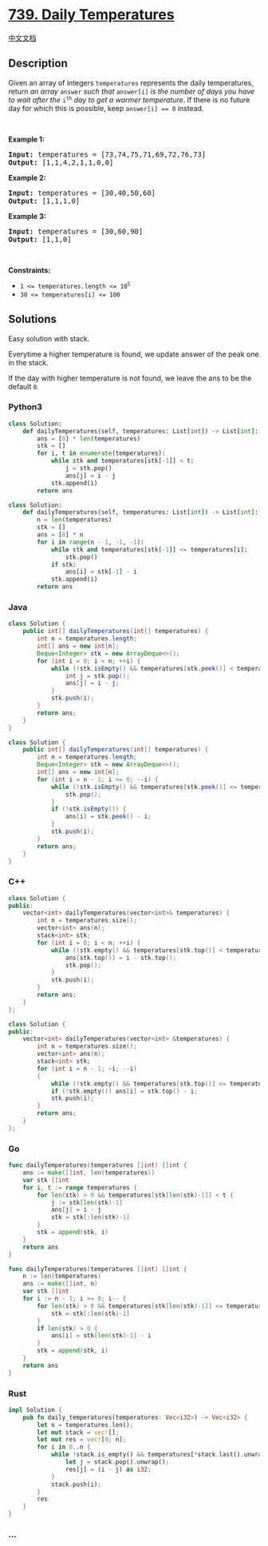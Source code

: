 # [739. Daily Temperatures](https://leetcode.com/problems/daily-temperatures)

[中文文档](/solution/0700-0799/0739.Daily%20Temperatures/README.md)

## Description

<p>Given an array of integers <code>temperatures</code> represents the daily temperatures, return <em>an array</em> <code>answer</code> <em>such that</em> <code>answer[i]</code> <em>is the number of days you have to wait after the</em> <code>i<sup>th</sup></code> <em>day to get a warmer temperature</em>. If there is no future day for which this is possible, keep <code>answer[i] == 0</code> instead.</p>

<p>&nbsp;</p>
<p><strong class="example">Example 1:</strong></p>
<pre><strong>Input:</strong> temperatures = [73,74,75,71,69,72,76,73]
<strong>Output:</strong> [1,1,4,2,1,1,0,0]
</pre><p><strong class="example">Example 2:</strong></p>
<pre><strong>Input:</strong> temperatures = [30,40,50,60]
<strong>Output:</strong> [1,1,1,0]
</pre><p><strong class="example">Example 3:</strong></p>
<pre><strong>Input:</strong> temperatures = [30,60,90]
<strong>Output:</strong> [1,1,0]
</pre>
<p>&nbsp;</p>
<p><strong>Constraints:</strong></p>

<ul>
	<li><code>1 &lt;=&nbsp;temperatures.length &lt;= 10<sup>5</sup></code></li>
	<li><code>30 &lt;=&nbsp;temperatures[i] &lt;= 100</code></li>
</ul>

## Solutions

Easy solution with stack.

Everytime a higher temperature is found, we update answer of the peak one in the stack.

If the day with higher temperature is not found, we leave the ans to be the default `0`.

<!-- tabs:start -->

### **Python3**

```python
class Solution:
    def dailyTemperatures(self, temperatures: List[int]) -> List[int]:
        ans = [0] * len(temperatures)
        stk = []
        for i, t in enumerate(temperatures):
            while stk and temperatures[stk[-1]] < t:
                j = stk.pop()
                ans[j] = i - j
            stk.append(i)
        return ans
```

```python
class Solution:
    def dailyTemperatures(self, temperatures: List[int]) -> List[int]:
        n = len(temperatures)
        stk = []
        ans = [0] * n
        for i in range(n - 1, -1, -1):
            while stk and temperatures[stk[-1]] <= temperatures[i]:
                stk.pop()
            if stk:
                ans[i] = stk[-1] - i
            stk.append(i)
        return ans
```

### **Java**

```java
class Solution {
    public int[] dailyTemperatures(int[] temperatures) {
        int n = temperatures.length;
        int[] ans = new int[n];
        Deque<Integer> stk = new ArrayDeque<>();
        for (int i = 0; i < n; ++i) {
            while (!stk.isEmpty() && temperatures[stk.peek()] < temperatures[i]) {
                int j = stk.pop();
                ans[j] = i - j;
            }
            stk.push(i);
        }
        return ans;
    }
}
```

```java
class Solution {
    public int[] dailyTemperatures(int[] temperatures) {
        int n = temperatures.length;
        Deque<Integer> stk = new ArrayDeque<>();
        int[] ans = new int[n];
        for (int i = n - 1; i >= 0; --i) {
            while (!stk.isEmpty() && temperatures[stk.peek()] <= temperatures[i]) {
                stk.pop();
            }
            if (!stk.isEmpty()) {
                ans[i] = stk.peek() - i;
            }
            stk.push(i);
        }
        return ans;
    }
}
```

### **C++**

<!-- 这里可写当前语言的特殊实现逻辑 -->

```cpp
class Solution {
public:
    vector<int> dailyTemperatures(vector<int>& temperatures) {
        int n = temperatures.size();
        vector<int> ans(n);
        stack<int> stk;
        for (int i = 0; i < n; ++i) {
            while (!stk.empty() && temperatures[stk.top()] < temperatures[i]) {
                ans[stk.top()] = i - stk.top();
                stk.pop();
            }
            stk.push(i);
        }
        return ans;
    }
};
```

```cpp
class Solution {
public:
    vector<int> dailyTemperatures(vector<int> &temperatures) {
        int n = temperatures.size();
        vector<int> ans(n);
        stack<int> stk;
        for (int i = n - 1; ~i; --i)
        {
            while (!stk.empty() && temperatures[stk.top()] <= temperatures[i]) stk.pop();
            if (!stk.empty()) ans[i] = stk.top() - i;
            stk.push(i);
        }
        return ans;
    }
};
```

### **Go**

```go
func dailyTemperatures(temperatures []int) []int {
	ans := make([]int, len(temperatures))
	var stk []int
	for i, t := range temperatures {
		for len(stk) > 0 && temperatures[stk[len(stk)-1]] < t {
			j := stk[len(stk)-1]
			ans[j] = i - j
			stk = stk[:len(stk)-1]
		}
		stk = append(stk, i)
	}
	return ans
}
```

```go
func dailyTemperatures(temperatures []int) []int {
	n := len(temperatures)
	ans := make([]int, n)
	var stk []int
	for i := n - 1; i >= 0; i-- {
		for len(stk) > 0 && temperatures[stk[len(stk)-1]] <= temperatures[i] {
			stk = stk[:len(stk)-1]
		}
		if len(stk) > 0 {
			ans[i] = stk[len(stk)-1] - i
		}
		stk = append(stk, i)
	}
	return ans
}
```

### **Rust**

```rust
impl Solution {
    pub fn daily_temperatures(temperatures: Vec<i32>) -> Vec<i32> {
        let n = temperatures.len();
        let mut stack = vec![];
        let mut res = vec![0; n];
        for i in 0..n {
            while !stack.is_empty() && temperatures[*stack.last().unwrap()] < temperatures[i] {
                let j = stack.pop().unwrap();
                res[j] = (i - j) as i32;
            }
            stack.push(i);
        }
        res
    }
}
```

### **...**

```

```

<!-- tabs:end -->
